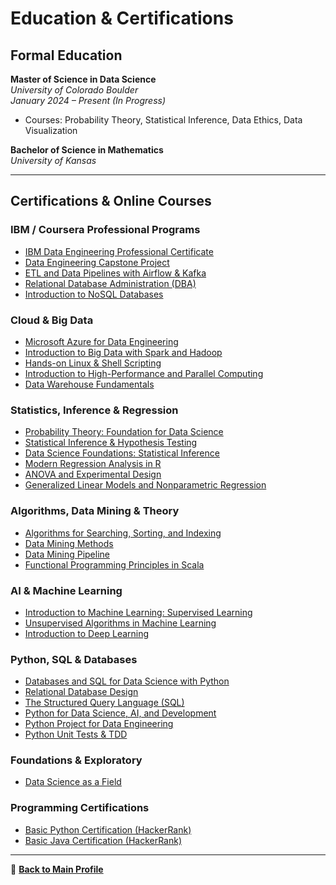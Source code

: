 # Education & Certifications

##  Formal Education

**Master of Science in Data Science**  
*University of Colorado Boulder*  
*January 2024 – Present (In Progress)*  
- Courses: Probability Theory, Statistical Inference, Data Ethics, Data Visualization

**Bachelor of Science in Mathematics**  
*University of Kansas*  

---

##  Certifications & Online Courses

###  IBM / Coursera Professional Programs
- [IBM Data Engineering Professional Certificate](https://coursera.org/share/5284efe66e8425bf918d6f2a67f4350c)
- [Data Engineering Capstone Project](https://coursera.org/share/622474c7d7b8db1b54a215ced3af302a)
- [ETL and Data Pipelines with Airflow & Kafka](https://www.coursera.org/account/accomplishments/certificate/TERSZUPBYXA6)
- [Relational Database Administration (DBA)](https://coursera.org/share/e5dd06e4d01f4bdd883621c7dc56f4b2)
- [Introduction to NoSQL Databases](https://www.coursera.org/account/accomplishments/certificate/H9SZYDEN9R53)

###  Cloud & Big Data
- [Microsoft Azure for Data Engineering](https://coursera.org/share/06fff2ab078d27c77609386122793809)
- [Introduction to Big Data with Spark and Hadoop](https://coursera.org/share/8ec08c60c64238e33fc9466241efe4ab)
- [Hands-on Linux & Shell Scripting](https://www.coursera.org/account/accomplishments/certificate/YPYLGTH9SLSG)
- [Introduction to High-Performance and Parallel Computing](https://coursera.org/share/7bbe4228a8d3de17cfd2c41ff4e092a5)
- [Data Warehouse Fundamentals](https://coursera.org/share/877b922d3cbe75a28325ab26cf20824a)

###  Statistics, Inference & Regression
- [Probability Theory: Foundation for Data Science](https://coursera.org/share/ec498635eb6464cbcf2d66ff8613d2df)
- [Statistical Inference & Hypothesis Testing](https://coursera.org/share/7a7aa80a77b10bbd5236db4c33064f94)
- [Data Science Foundations: Statistical Inference](https://coursera.org/share/5d060388be4f955d0ea9a8a99c742b56)
- [Modern Regression Analysis in R](https://coursera.org/share/8cc39fe1fffffac9e0034e9bb1c3564c)
- [ANOVA and Experimental Design](https://coursera.org/share/006512db87699ee473c1068fbbfe58ea)
- [Generalized Linear Models and Nonparametric Regression](https://coursera.org/share/f58b3d9868f3e94924cdbeec6f833384)

###  Algorithms, Data Mining & Theory
- [Algorithms for Searching, Sorting, and Indexing](https://coursera.org/share/f96fe5c251fe735e4ac313cb4d3b9b02)
- [Data Mining Methods](https://coursera.org/share/48c2984a7033bc3c12bfe8ca77bd0ff8)
- [Data Mining Pipeline](https://coursera.org/share/c3f8f24a854ee6815598c2d2ed70b692)
- [Functional Programming Principles in Scala](https://coursera.org/share/3a9c542738e0bf07eb7416bc95c6b60b)

### AI & Machine Learning
- [Introduction to Machine Learning: Supervised Learning](https://coursera.org/share/1d50bf5c46ac9ef4fed86cfd017bcd29)
- [Unsupervised Algorithms in Machine Learning](https://coursera.org/share/a22b848da2ad0648aa961c543cc888c4)
- [Introduction to Deep Learning](https://coursera.org/share/d23b8e4c54c460f0af60df4b985a7f29)

###  Python, SQL & Databases
- [Databases and SQL for Data Science with Python](https://coursera.org/share/901c87038e04fe7a4c0650726029e87d)
- [Relational Database Design](https://coursera.org/share/3f9e999387a2f016add61e15d9e8812c)
- [The Structured Query Language (SQL)](https://coursera.org/share/b68e2610c824ff642220baf149dbe199)
- [Python for Data Science, AI, and Development](https://coursera.org/share/18b5daf6930ab666e0725d7ee29415d9)
- [Python Project for Data Engineering](https://www.coursera.org/account/accomplishments/verify/LLY79EQJH8N4)
- [Python Unit Tests & TDD](https://coursera.org/share/76500a77df0f563c5063173cdc331508)

###  Foundations & Exploratory
- [Data Science as a Field](https://coursera.org/share/3dd01b48eab25ec8851dc505dc8e9f36)

###  Programming Certifications
- [Basic Python Certification (HackerRank)](https://www.hackerrank.com/certificates/iframe/d9c05aa1a4a5)
- [Basic Java Certification (HackerRank)](https://www.hackerrank.com/certificates/iframe/b91968cc83b8)

---

🔗 **[Back to Main Profile](https://github.com/christophermoverton)**
